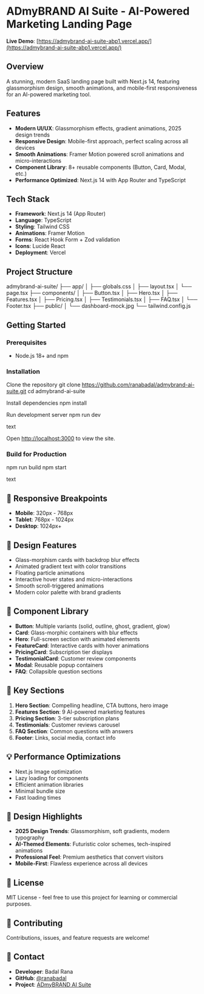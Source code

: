 # ADmyBRAND AI Suite - AI-Powered Marketing Landing Page

**Live Demo**: [https://admybrand-ai-suite-abp1.vercel.app/](https://admybrand-ai-suite-abp1.vercel.app/)

##  Overview
A stunning, modern SaaS landing page built with Next.js 14, featuring glassmorphism design, smooth animations, and mobile-first responsiveness for an AI-powered marketing tool.

##  Features
- **Modern UI/UX**: Glassmorphism effects, gradient animations, 2025 design trends
- **Responsive Design**: Mobile-first approach, perfect scaling across all devices
- **Smooth Animations**: Framer Motion powered scroll animations and micro-interactions
- **Component Library**: 8+ reusable components (Button, Card, Modal, etc.)
- **Performance Optimized**: Next.js 14 with App Router and TypeScript

##  Tech Stack
- **Framework**: Next.js 14 (App Router)
- **Language**: TypeScript
- **Styling**: Tailwind CSS
- **Animations**: Framer Motion
- **Forms**: React Hook Form + Zod validation
- **Icons**: Lucide React
- **Deployment**: Vercel

##  Project Structure

admybrand-ai-suite/
├── app/
│ ├── globals.css
│ ├── layout.tsx
│ └── page.tsx
├── components/
│ ├── Button.tsx
│ ├── Hero.tsx
│ ├── Features.tsx
│ ├── Pricing.tsx
│ ├── Testimonials.tsx
│ ├── FAQ.tsx
│ └── Footer.tsx
├── public/
│ └── dashboard-mock.jpg
└── tailwind.config.js


##  Getting Started


### Prerequisites
- Node.js 18+ and npm

### Installation
Clone the repository
git clone https://github.com/ranabadal/admybrand-ai-suite.git
cd admybrand-ai-suite

Install dependencies
npm install

Run development server
npm run dev

text

Open [http://localhost:3000](http://localhost:3000) to view the site.

### Build for Production
npm run build
npm start

text

## 📱 Responsive Breakpoints
- **Mobile**: 320px - 768px
- **Tablet**: 768px - 1024px  
- **Desktop**: 1024px+

## 🎨 Design Features
- Glass-morphism cards with backdrop blur effects
- Animated gradient text with color transitions
- Floating particle animations
- Interactive hover states and micro-interactions
- Smooth scroll-triggered animations
- Modern color palette with brand gradients

## 🧩 Component Library
- **Button**: Multiple variants (solid, outline, ghost, gradient, glow)
- **Card**: Glass-morphic containers with blur effects
- **Hero**: Full-screen section with animated elements
- **FeatureCard**: Interactive cards with hover animations
- **PricingCard**: Subscription tier displays
- **TestimonialCard**: Customer review components
- **Modal**: Reusable popup containers
- **FAQ**: Collapsible question sections

## 🎯 Key Sections
1. **Hero Section**: Compelling headline, CTA buttons, hero image
2. **Features Section**: 9 AI-powered marketing features
3. **Pricing Section**: 3-tier subscription plans
4. **Testimonials**: Customer reviews carousel
5. **FAQ Section**: Common questions with answers
6. **Footer**: Links, social media, contact info

## 💡 Performance Optimizations
- Next.js Image optimization
- Lazy loading for components
- Efficient animation libraries
- Minimal bundle size
- Fast loading times

## 🌟 Design Highlights
- **2025 Design Trends**: Glassmorphism, soft gradients, modern typography
- **AI-Themed Elements**: Futuristic color schemes, tech-inspired animations
- **Professional Feel**: Premium aesthetics that convert visitors
- **Mobile-First**: Flawless experience across all devices

## 📄 License
MIT License - feel free to use this project for learning or commercial purposes.

## 🤝 Contributing
Contributions, issues, and feature requests are welcome!

## 📧 Contact
- **Developer**: Badal Rana
- **GitHub**: [@ranabadal](https://github.com/ranabadal)
- **Project**: [ADmyBRAND AI Suite](https://github.com/ranabadal/admybrand-ai-suite)
